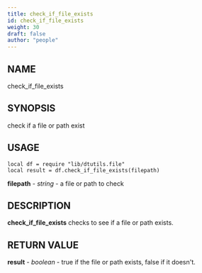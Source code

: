 ```yaml
---
title: check_if_file_exists
id: check_if_file_exists
weight: 30
draft: false
author: "people"
---
```


## NAME

check_if_file_exists

## SYNOPSIS

check if a file or path exist

## USAGE
```
local df = require "lib/dtutils.file"
local result = df.check_if_file_exists(filepath)
```
**filepath** - _string_ - a file or path to check

## DESCRIPTION

**check_if_file_exists** checks to see if a file or path exists.

## RETURN VALUE

**result** - _boolean_ - true if the file or path exists, false if it doesn't.
